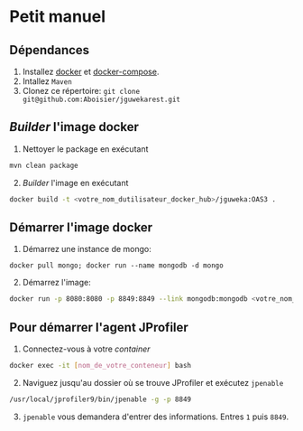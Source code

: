 # Petit manuel

## Dépendances

1. Installez [docker](https://www.docker.com/) et [docker-compose](https://docs.docker.com/compose/).
2. Intallez `Maven`
2. Clonez ce répertoire: `git clone git@github.com:Aboisier/jguwekarest.git`


## _Builder_ l'image docker
1. Nettoyer le package en exécutant

```sh
mvn clean package
```

2. _Builder_ l'image en exécutant 

```sh
docker build -t <votre_nom_dutilisateur_docker_hub>/jguweka:OAS3 .
```

## Démarrer l'image docker
1. Démarrez une instance de mongo: 
```
docker pull mongo; docker run --name mongodb -d mongo
```
2. Démarrez l'image:  
```sh
docker run -p 8080:8080 -p 8849:8849 --link mongodb:mongodb <votre_nom_dutilisateur_docker_hub>/jguweka:OAS3
```

## Pour démarrer l'agent JProfiler

1. Connectez-vous à votre _container_

```sh
docker exec -it [nom_de_votre_conteneur] bash
```

2. Naviguez jusqu'au dossier où se trouve JProfiler et exécutez `jpenable`

```sh
/usr/local/jprofiler9/bin/jpenable -g -p 8849
```

3. `jpenable` vous demandera d'entrer des informations. Entres `1` puis `8849`.
